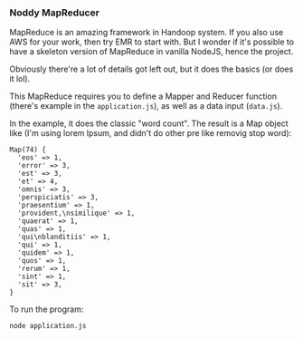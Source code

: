 ### Noddy MapReducer

MapReduce is an amazing framework in Handoop system. If you also use AWS for your work, then try EMR to start with. But I wonder if it's possible to have a skeleton version of MapReduce in vanilla NodeJS, hence the project.

Obviously there're a lot of details got left out, but it does the basics (or does it lol).

This MapReduce requires you to define a Mapper and Reducer function (there's example in the `application.js`), as well as a data input (`data.js`).

In the example, it does the classic "word count". The result is a Map object like (I'm using lorem lpsum, and didn't do other pre like removig stop word):

```
Map(74) {
  'eos' => 1,
  'error' => 3,
  'est' => 3,
  'et' => 4,
  'omnis' => 3,
  'perspiciatis' => 3,
  'praesentium' => 1,
  'provident,\nsimilique' => 1,
  'quaerat' => 1,
  'quas' => 1,
  'qui\nblanditiis' => 1,
  'qui' => 1,
  'quidem' => 1,
  'quos' => 1,
  'rerum' => 1,
  'sint' => 1,
  'sit' => 3,
}
```

To run the program:

```
node application.js
```
